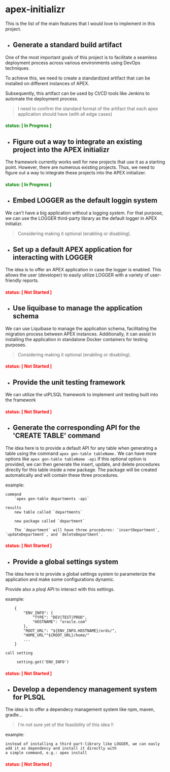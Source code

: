 # apex-initializr

This is the list of the main features that I would love to implement in this project.

* ## Generate a standard build artifact

One of the most important goals of this project is to facilitate a seamless deployment process across various environments using DevOps techniques. 

To achieve this, we need to create a standardized artifact that can be installed on different instances of APEX. 

Subsequently, this artifact can be used by CI/CD tools like Jenkins to automate the deployment process.

> I need to confirm the standard format of the artifact that each apex application should have (with all edge cases)

#### <font color="green">status: [ In Progress ] </font>

* ## Figure out a way to integrate an existing project into the APEX initializr

The framework currently works well for new projects that use it as a starting point. However, there are numerous existing projects. Thus, we need to figure out a way to integrate these projects into the APEX initializer.

#### <font color="green">status: [ In Progress ] </font>

* ## Embed LOGGER as the default loggin system

We can't have a big application without a logging system. 
For that purpose, we can use the LOGGER third-party library as the default logger in APEX Initializr. 

> Considering making it optional (enabling or disabling).

* ## Set up a default APEX application for interacting with LOGGER

The idea is to offer an APEX application in case the logger is enabled. This allows the user (developer) to easily utilize LOGGER with a variety of user-friendly reports.


#### <font color="red">status: [ Not Started ] </font>

* ## Use liquibase to manage the application schema

We can use Liquibase to manage the application schema, facilitating the migration process between APEX instances. 
Additionally, it can assist in installing the application in standalone Docker containers for testing purposes.

> Considering making it optional (enabling or disabling).

#### <font color="red">status: [ Not Started ] </font>

* ## Provide the unit testing framework

We can utilize the utPLSQL framework to implement unit testing built into the framework

#### <font color="red">status: [ Not Started ] </font>

* ## Generate the corresponding API for the 'CREATE TABLE' command

The idea here is to provide a default API for any table when generating a table using the command `apex gen-table tableName.` 
We can have more options like `apex gen-table tableName -api` If this optional option is provided, we can then generate the insert, update, and delete procedures directly for this table inside a new package. The package will be created automatically and will contain these three procedures.

example:

    command
        `apex gen-table departments -api`

    results
        new table called `departments`

        new package called `department`

        The `department` will have three procedures: `insertDepartment`, `updateDepartment`, and `deleteDepartment`.

#### <font color="red">status: [ Not Started ] </font>

* ## Provide a global settings system

The idea here is to provide a global settings system to parameterize the application and make some configurations dynamic.

Provide also a plsql API to interact with this settings.

example:

        {
            "ENV_INFO": {
                "TYPE": "DEV|TEST|PROD",
                "HOSTNAME": "oracle.com"
            },
            "ROOT_URL": "${ENV_INFO.HOSTNAME}/ords/",
            "HOME_URL""${ROOT_URL}/home/"
            ...
        }

    call setting

         setting.get('ENV_INFO')

#### <font color="red">status: [ Not Started ] </font>

* ## Develop a dependency management system for PLSQL

The idea is to offer a dependecy management system like npm, maven, gradle...

> I'm not sure yet of the feasibility of this idea !!

example:
    
    instead of installing a third part-library like LOGGER, we can easly add it as dependency and install it directly with 
    a simple command, e.g.: apex install


#### <font color="red">status: [ Not Started ] </font>